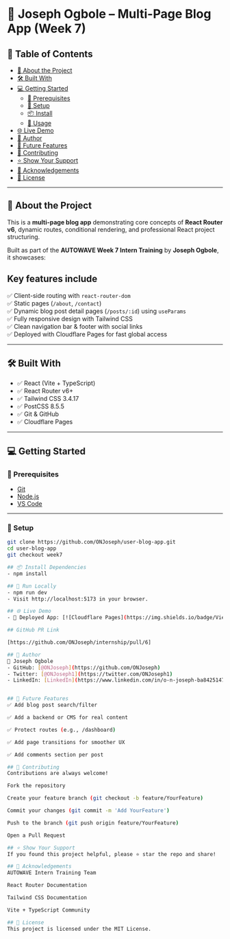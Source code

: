 # 📰 Joseph Ogbole – Multi-Page Blog App (Week 7)

## 📗 Table of Contents

- [📖 About the Project](#about-the-project)
- [🛠 Built With](#built-with)
- [💻 Getting Started](#getting-started)
  - [🧰 Prerequisites](#prerequisites)
  - [🔧 Setup](#setup)
  - [📦 Install](#install)
  - [🚀 Usage](#usage)
- [🌐 Live Demo](#live-demo)
- [👥 Author](#author)
- [🔭 Future Features](#future-features)
- [🤝 Contributing](#contributing)
- [⭐️ Show Your Support](#️show-your-support)
- [🙏 Acknowledgements](#acknowledgements)
- [📝 License](#license)

---

## 📖 About the Project

This is a **multi-page blog app** demonstrating core concepts of **React Router v6**, dynamic routes, conditional rendering, and professional React project structuring.

Built as part of the **AUTOWAVE Week 7 Intern Training** by **Joseph Ogbole**, it showcases:

## Key features include

✅ Client-side routing with `react-router-dom`  
✅ Static pages (`/about`, `/contact`)  
✅ Dynamic blog post detail pages (`/posts/:id`) using `useParams`  
✅ Fully responsive design with Tailwind CSS  
✅ Clean navigation bar & footer with social links  
✅ Deployed with Cloudflare Pages for fast global access

---

## 🛠 Built With

- ✅ React (Vite + TypeScript)
- ✅ React Router v6+
- ✅ Tailwind CSS 3.4.17
- ✅ PostCSS 8.5.5
- ✅ Git & GitHub
- ✅ Cloudflare Pages

---

## 💻 Getting Started

### 🧰 Prerequisites

- [Git](https://git-scm.com/)
- [Node.js](https://nodejs.org/)
- [VS Code](https://code.visualstudio.com/)

---

### 🔧 Setup

```bash
git clone https://github.com/ONJoseph/user-blog-app.git
cd user-blog-app
git checkout week7

## 📦 Install Dependencies
- npm install

## 🚀 Run Locally
- npm run dev
- Visit http://localhost:5173 in your browser.

## 🌐 Live Demo
- 🚀 Deployed App: [![Cloudflare Pages](https://img.shields.io/badge/View%20Live%20Demo-blue?style=for-the-badge&logo=github)](https://user-blog-app.pages.dev/)

## GitHub PR Link

[https://github.com/ONJoseph/internship/pull/6]

## 👥 Author
👤 Joseph Ogbole
- GitHub: [@ONJoseph](https://github.com/ONJoseph)
- Twitter: [@ONJoseph1](https://twitter.com/ONJoseph1)
- LinkedIn: [LinkedIn](https://www.linkedin.com/in/o-n-joseph-ba8425147/)


## 🔭 Future Features
✅ Add blog post search/filter

✅ Add a backend or CMS for real content

✅ Protect routes (e.g., /dashboard)

✅ Add page transitions for smoother UX

✅ Add comments section per post

## 🤝 Contributing
Contributions are always welcome!

Fork the repository

Create your feature branch (git checkout -b feature/YourFeature)

Commit your changes (git commit -m 'Add YourFeature')

Push to the branch (git push origin feature/YourFeature)

Open a Pull Request

## ⭐️ Show Your Support
If you found this project helpful, please ⭐️ star the repo and share!

## 🙏 Acknowledgements
AUTOWAVE Intern Training Team

React Router Documentation

Tailwind CSS Documentation

Vite + TypeScript Community

## 📝 License
This project is licensed under the MIT License.

